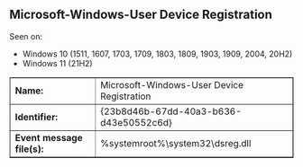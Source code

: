 ## Microsoft-Windows-User Device Registration

Seen on:
* Windows 10 (1511, 1607, 1703, 1709, 1803, 1809, 1903, 1909, 2004, 20H2)
* Windows 11 (21H2)

<table border="1" class="docutils">
  <tbody>
    <tr>
      <td><b>Name:</b></td>
      <td>Microsoft-Windows-User Device Registration</td>
    </tr>
    <tr>
      <td><b>Identifier:</b></td>
      <td>{23b8d46b-67dd-40a3-b636-d43e50552c6d}</td>
    </tr>
    <tr>
      <td><b>Event message file(s):</b></td>
      <td>%systemroot%\system32\dsreg.dll</td>
    </tr>
  </tbody>
</table>

&nbsp;

